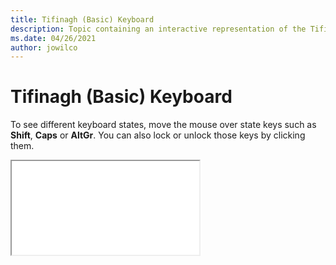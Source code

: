 ```yaml
--- 
title: Tifinagh (Basic) Keyboard 
description: Topic containing an interactive representation of the Tifinagh (Basic) Keyboard 
ms.date: 04/26/2021 
author: jowilco 
--- 
```

 
# Tifinagh (Basic) Keyboard 
 
To see different keyboard states, move the mouse over state keys such as **Shift**, **Caps** or **AltGr**. You can also lock or unlock those keys by clicking them. 
 
<iframe src="kbdtifi.html"></iframe> 
